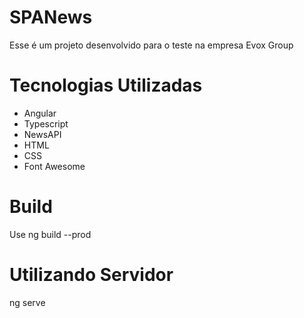 # SPANews

Esse é um projeto desenvolvido para o teste na empresa Evox Group


# Tecnologias Utilizadas
- Angular
- Typescript
- NewsAPI
- HTML
- CSS
- Font Awesome


# Build
 Use ng build --prod 





# Utilizando Servidor
ng serve 
 